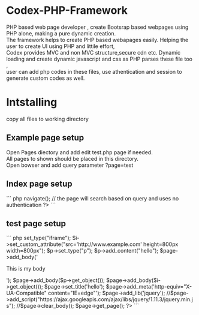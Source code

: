 # Codex-PHP-Framework
PHP based web page developer , create Bootsrap based webpages using PHP alone, making a pure dynamic creation.</br>
The framework helps to create PHP based webapages easily. Helping the user to create UI using PHP and littile effort,</br> Codex provides MVC and non MVC structure,secure cdn etc.
Dynamic loading and create dynamic javascript and css as PHP parses these file too ,</br> user can add php codes in these files, use athentication and session to generate custom codes as well.
<h1>Intstalling</h1>
copy all files to working directory
<h2>Example page setup</h2>
Open Pages diectory and add edit test.php page if needed.</br>
All pages to shown should be placed in this directory.</br>
Open bowser and add query parameter ?page=test</br>
<h2>Index page setup</h2>
``` php
<?php
include_once 'core/NavigationManager.php';
$nav = new NavigationManager();
$nav->navigate();
// the page will search based on query and uses no authentication
?>
```
<h2>test page setup</h2>
``` php
<?php
include_once 'core/HtmlObject.php'; 
include_once 'core/HtmlPage.php'; 
$page = new HtmlPage;
$p = new HtmlObject();
$i = new HtmlObject();
$i->set_type("iframe");
$i->set_custom_attribute("src='http://www.example.com' height=800px width=800px");
$p->set_type("p");
$p->add_content("hello");
$page->add_body('<p>This is my body</p>');
$page->add_body($p->get_object());
$page->add_body($i->get_object());
$page->set_title('hello');
$page->add_meta('http-equiv="X-UA-Compatible" content="IE=edge"');
$page->add_lib('jquery');
//$page->add_script("https://ajax.googleapis.com/ajax/libs/jquery/1.11.3/jquery.min.js");
//$page->clear_body();
$page->get_page();
?>
```
